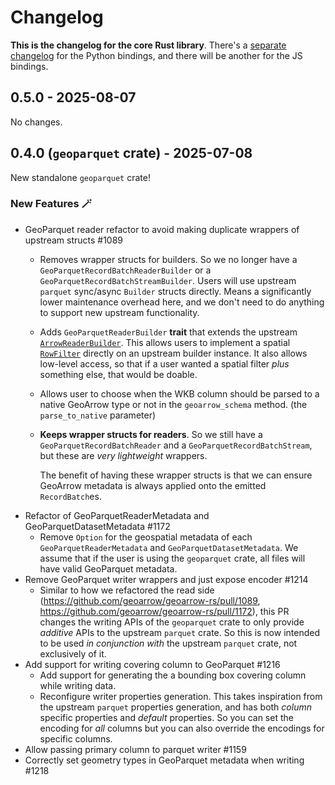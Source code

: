 # Changelog

**This is the changelog for the core Rust library**. There's a [separate changelog](./python/CHANGELOG.md) for the Python bindings, and there will be another for the JS bindings.

## 0.5.0 - 2025-08-07

No changes.

## 0.4.0 (`geoparquet` crate) - 2025-07-08

New standalone `geoparquet` crate!

### New Features :magic_wand:

- GeoParquet reader refactor to avoid making duplicate wrappers of upstream structs #1089
  - Removes wrapper structs for builders. So we no longer have a `GeoParquetRecordBatchReaderBuilder` or a `GeoParquetRecordBatchStreamBuilder`. Users will use upstream `parquet` sync/async `Builder` structs directly. Means a significantly lower maintenance overhead here, and we don't need to do anything to support new upstream functionality.
  - Adds `GeoParquetReaderBuilder` **trait** that extends the upstream [`ArrowReaderBuilder`](https://docs.rs/parquet/latest/parquet/arrow/arrow_reader/struct.ArrowReaderBuilder.html). This allows users to implement a spatial [`RowFilter`](https://docs.rs/parquet/latest/parquet/arrow/arrow_reader/struct.RowFilter.html) directly on an upstream builder instance. It also allows low-level access, so that if a user wanted a spatial filter _plus_ something else, that would be doable.
  - Allows user to choose when the WKB column should be parsed to a native GeoArrow type or not in the `geoarrow_schema` method. (the `parse_to_native` parameter)
  - **Keeps wrapper structs for readers**. So we still have a `GeoParquetRecordBatchReader` and a `GeoParquetRecordBatchStream`, but these are _very lightweight_ wrappers.

      The benefit of having these wrapper structs is that we can ensure GeoArrow metadata is always applied onto the emitted `RecordBatch`es.
- Refactor of GeoParquetReaderMetadata and GeoParquetDatasetMetadata #1172
  - Remove `Option` for the geospatial metadata of each `GeoParquetReaderMetadata` and `GeoParquetDatasetMetadata`. We assume that if the user is using the `geoparquet` crate, all files will have valid GeoParquet metadata.
- Remove GeoParquet writer wrappers and just expose encoder #1214
  - Similar to how we refactored the read side (https://github.com/geoarrow/geoarrow-rs/pull/1089, https://github.com/geoarrow/geoarrow-rs/pull/1172), this PR changes the writing APIs of the `geoparquet` crate to only provide _additive_ APIs to the upstream `parquet` crate. So this is now intended to be used _in conjunction with_ the upstream `parquet` crate, not exclusively of it.
- Add support for writing covering column to GeoParquet #1216
  - Add support for generating the a bounding box covering column while writing data.
  - Reconfigure writer properties generation. This takes inspiration from the upstream `parquet` properties generation, and has both _column_ specific properties and _default_ properties. So you can set the encoding for _all_ columns but you can also override the encodings for specific columns.
- Allow passing primary column to parquet writer #1159
- Correctly set geometry types in GeoParquet metadata when writing #1218
